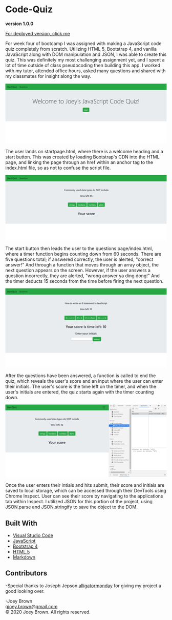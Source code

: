 # Code-Quiz

**version 1.0.0**

[For deployed version, click me](https://joeybrown-ctrl.github.io/Code-Quiz/startpage.html)

For week four of bootcamp I was assigned with making a JavaScript code quiz completely from scratch. Utilizing HTML 5, Bootstrap 4, and vanilla JavaScript along with DOM manipulation and JSON, I was able to create this quiz. This was definitely my most challenging assignment yet, and I spent a lot of time outside of class pseudocoding then building this app. I worked with my tutor, attended office hours, asked many questions and shared with my classmates for insight along the way. 

![Image of startpage.html](https://github.com/joeybrown-ctrl/Code-Quiz/blob/master/images/start-page.png)

The user lands on startpage.html, where there is a welcome heading and a start button. This was created by loading Bootstrap's CDN into the HTML page, and linking the page through an href within an anchor tag to the index.html file, so as not to confuse the script file.

![Image of index.html/code quiz questions](https://github.com/joeybrown-ctrl/Code-Quiz/blob/master/images/questions-page.png)

The start button then leads the user to the questions page/index.html, where a timer function begins counting down from 60 seconds. There are five questions total; if answered correctly, the user is alerted, "correct answer!" And through a function that moves through an array object, the next question appears on the screen. However, if the user answers a question incorrectly, they are alerted, "wrong answer ya ding dong!" And the timer deducts 15 seconds from the time before firing the next question.

![Image of final score and the input for user's initials](https://github.com/joeybrown-ctrl/Code-Quiz/blob/master/images/score-initials.png)

After the questions have been answered, a function is called to end the quiz, which reveals the user's score and an input where the user can enter their initials. The user's score is the time left on the timer, and when the user's initials are entered, the quiz starts again with the timer counting down.

![Image of user's initials and score stored to local storage](https://github.com/joeybrown-ctrl/Code-Quiz/blob/master/images/local-storage.png)

Once the user enters their intials and hits submit, their score and initials are saved to local storage, which can be accessed through their DevTools using Chrome Inspect. User can see their score by navigating to the applications tab within Inspect. I utilized JSON for this portion of the project, using JSON.parse and JSON.stringify to save the object to the DOM. 


## Built With

* [Visual Studio Code](https://code.visualstudio.com/)
* [JavaScript](https://developer.mozilla.org/en-US/docs/Web/JavaScript)
* [Bootstrap 4](https://getbootstrap.com/)
* [HTML 5](https://developer.mozilla.org/en-US/docs/Web/Guide/HTML/HTML5)
* [Markdown](https://guides.github.com/features/mastering-markdown/) 


## Contributors

-Special thanks to Joseph Jepson [alligatormonday](https://github.com/alligatormonday) for giving my project a good looking over.

-Joey Brown <br> <gjoey.brown@gmail.com> <br> &copy; 2020 Joey Brown. All rights reserved.